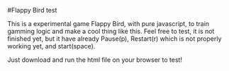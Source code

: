 #Flappy Bird test

This is a experimental game Flappy Bird, with pure javascript, to train gamming logic and make a cool thing like this. 
Feel free to test, it is not finished yet, but it have already Pause(p), Restart(r) which is not properly working yet, and start(space).

Just download and run the html file on your browser to test!
